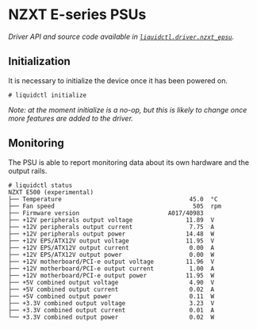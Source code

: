 # NZXT E-series PSUs
_Driver API and source code available in [`liquidctl.driver.nzxt_epsu`](../liquidctl/driver/nzxt_epsu.py)._

## Initialization

It is necessary to initialize the device once it has been powered on.

```
# liquidctl initialize
```

_Note: at the moment initialize is a no-op, but this is likely to change once more features are added to the driver._


## Monitoring

The PSU is able to report monitoring data about its own hardware and the output rails.

```
# liquidctl status
NZXT E500 (experimental)
├── Temperature                                    45.0  °C
├── Fan speed                                       505  rpm
├── Firmware version                         A017/40983
├── +12V peripherals output voltage               11.89  V
├── +12V peripherals output current                7.75  A
├── +12V peripherals output power                 14.48  W
├── +12V EPS/ATX12V output voltage                11.95  V
├── +12V EPS/ATX12V output current                 0.00  A
├── +12V EPS/ATX12V output power                   0.00  W
├── +12V motherboard/PCI-e output voltage         11.96  V
├── +12V motherboard/PCI-e output current          1.00  A
├── +12V motherboard/PCI-e output power           11.95  W
├── +5V combined output voltage                    4.90  V
├── +5V combined output current                    0.02  A
├── +5V combined output power                      0.11  W
├── +3.3V combined output voltage                  3.23  V
├── +3.3V combined output current                  0.01  A
└── +3.3V combined output power                    0.02  W
```
